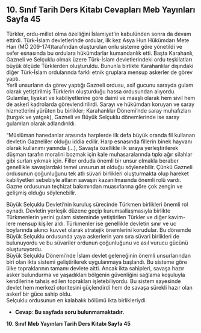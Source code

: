 ## 10. Sınıf Tarih Ders Kitabı Cevapları Meb Yayınları Sayfa 45

Türkler, ordu-millet olma özelliğini İslamiyet’in kabulünden sonra da devam ettirdi. Türk-İslam devletlerinde ordular, ilk kez Asya Hun Hükümdarı Mete Han (MÖ 209-174)tarafından oluşturulan onlu sisteme göre yönetildi ve sefer esnasında bu ordulara hükümdarlar kumandanlık etti. Başta Karahanlı, Gazneli ve Selçuklu olmak üzere Türk-İslam devletlerindeki ordu teşkilatları büyük ölçüde Türklerden oluşturuldu. Bununla birlikte Karahanlılar dışındaki diğer Türk-İslam ordularında farklı etnik gruplara mensup askerler de görev yaptı.  
 Yerli unsurların da görev yaptığı Gazneli ordusu, asi! gucunu sarayda gulam olarak yetiştirilmiş Türklerin oluşturduğu hassa ordusundan alıyordu. Gulamlar, liyakat ve kabiliyetlerine göre daimî ve maaşlı olarak hem sivil hem de askerî kadrolarda görevlendirilirdi. Sarayı ve hükümdarı koruyan ve saray hizmetlerini yürüten bu birlikler; Karahanlılar Dönemi’nde saray muhafızları (turgak ve yatgak), Gazneli ve Büyük Selçuklu dönemlerinde ise saray gulamları olarak adlandırıldı.

“Müslüman hanedanlar arasında harplerde ilk defa büyük oranda fil kullanan devletin Gazneliler olduğu iddia edilir. Harp esnasında fillerin binek hayvanı olarak kullanımı yanında (…), Savaşta özellikle ilk sıraya yerleştirilerek düşman tarafın moralini bozmak için kale muhasaralarında tıpkı ağır silahlar gibi surları yıkmak için. Filler orduda önemli bir unsur olmakla beraber genellikle savaşlardaki temel unsurun at olduğu söylenebilir. Çünkü Gazneli ordusunun çoğunluğunu tek atlı süvari birlikleri oluşturmakta olup hareket kabiliyetleri sebebiyle atların savaşın kazanılmasında önemli rolü vardı. Gazne ordusunun teçhizat bakımından muasırlarına göre çok zengin ve gelişmiş olduğu söylenebilir.

Büyük Selçuklu Devleti’nin kuruluş sürecinde Türkmen birlikleri önemli rol oynadı. Devletin yerleşik düzene geçip kurumsallaşmasıyla birlikte Türkmenlerin yerini gulam sisteminde yetiştirilen Türkler ve diğer kavim- lere mensup kişiler aldı. Türkmenler ise genellikle devletin sınır ve uc boylarında akıncı kuvvet olarak stratejik önemlerini korudular. Bu dönemde Büyük Selçuklu ordusunda yaya askerlerin yanı sıra süvari birlikleri de bulunuyordu ve bu süvariler ordunun çoğunluğunu ve asıl vurucu gücünü oluşturuyordu.  
 Büyük Selçuklu Dönemi’nde İslam devlet geleneğinin önemli unsurlarından biri olan ikta sistemi geliştirilerek uygulanmaya başlandı. Bu sisteme göre ülke topraklarının tamamı devlete aitti. Ancak ikta sahipleri, savaşa hazır asker bulundurma ve yaşadıkları bölgenin güvenliğini sağlama koşuluyla kendilerine tahsis edilen toprakları işletebiliyordu. Bu sistem sayesinde devlet hem merkezî otoritesini güçlendirdi hem de savaşa sürekli hazır olan askerî bir güce sahip oldu.  
 Selçuklu ordusunun en kalabalık bölümü ikta birlikleriydi.

* **Cevap**: **Bu sayfada soru bulunmamaktadır.**

**10. Sınıf Meb Yayınları Tarih Ders Kitabı Sayfa 45**
